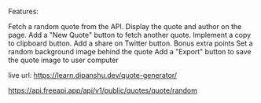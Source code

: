 Features:

Fetch a random quote from the API.
Display the quote and author on the page.
Add a "New Quote" button to fetch another quote.
Implement a copy to clipboard button.
Add a share on Twitter button.
Bonus extra points
Set a random background image behind the quote
Add a "Export" button to save the quote image to user computer


live url: https://learn.dipanshu.dev/quote-generator/


https://api.freeapi.app/api/v1/public/quotes/quote/random
